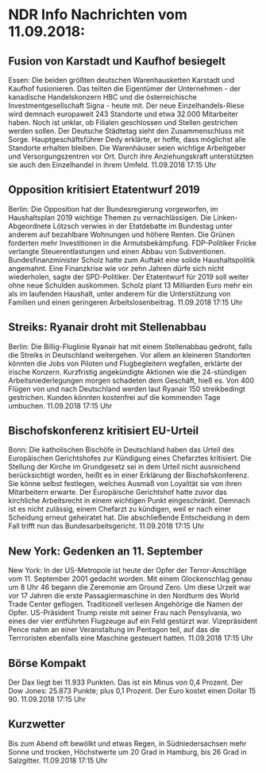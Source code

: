 # NDR Info Nachrichten vom 11.09.2018:


## Fusion von Karstadt und Kaufhof besiegelt
Essen: Die beiden größten deutschen Warenhausketten Karstadt und Kaufhof fusionieren. Das teilten die Eigentümer der Unternehmen - der kanadische Handelskonzern HBC und die österreichische Investmentgesellschaft Signa - heute mit. Der neue Einzelhandels-Riese wird demnach europaweit 243 Standorte und etwa 32.000 Mitarbeiter haben. Noch ist unklar, ob Filialen geschlossen und Stellen gestrichen werden sollen. Der Deutsche Städtetag sieht den Zusammenschluss mit Sorge. Hauptgeschäftsführer Dedy erklärte, er hoffe, dass möglichst alle Standorte erhalten bleiben. Die Warenhäuser seien wichtige Arbeitgeber und Versorgungszentren vor Ort. Durch ihre Anziehungskraft unterstützten sie auch den Einzelhandel in ihrem Umfeld. 11.09.2018 17:15 Uhr 

## Opposition kritisiert Etatentwurf 2019
Berlin: Die Opposition hat der Bundesregierung vorgeworfen, im Haushaltsplan 2019 wichtige Themen zu vernachlässigen. Die Linken-Abgeordnete Lötzsch verwies in der Etatdebatte im Bundestag unter anderem auf bezahlbare Wohnungen und höhere Renten. Die Grünen forderten mehr Investitionen in die Armutsbekämpfung. FDP-Politiker Fricke verlangte Steuerentlastungen und einen Abbau von Subventionen. Bundesfinanzminister Scholz hatte zum Auftakt eine solide Haushaltspolitik angemahnt. Eine Finanzkrise wie vor zehn Jahren dürfe sich nicht wiederholen, sagte der SPD-Politiker. Der Etatentwurf für 2019 soll weiter ohne neue Schulden auskommen. Scholz plant 13 Milliarden Euro mehr ein als im laufenden Haushalt, unter anderem für die Unterstützung von Familien und einen geringeren Arbeitslosenbeitrag. 11.09.2018 17:15 Uhr 

## Streiks: Ryanair droht mit Stellenabbau
Berlin: Die Billig-Fluglinie Ryanair hat mit einem Stellenabbau gedroht, falls die Streiks in Deutschland weitergehen. Vor allem an kleineren Standorten könnten die Jobs von Piloten und Flugbegleitern wegfallen, erklärte der irische Konzern. Kurzfristig angekündigte Aktionen wie die 24-stündigen Arbeitsniederlegungen morgen schadeten dem Geschäft, hieß es. Von 400 Flügen von und nach Deutschland werden laut Ryanair 150 streikbedingt gestrichen. Kunden könnten kostenfrei auf die kommenden Tage umbuchen. 11.09.2018 17:15 Uhr 

## Bischofskonferenz kritisiert EU-Urteil
Bonn: Die katholischen Bischöfe in Deutschland haben das Urteil des Europäischen Gerichtshofes zur Kündigung eines Chefarztes kritisiert. Die Stellung der Kirche im Grundgesetz sei in dem Urteil nicht ausreichend berücksichtigt worden, heißt es in einer Erklärung der Bischofskonferenz. Sie könne selbst festlegen, welches Ausmaß von Loyalität sie von ihren Mitarbeitern erwarte. Der Europäische Gerichtshof hatte zuvor das kirchliche Arbeitsrecht in einem wichtigen Punkt eingeschränkt. Demnach ist es nicht zulässig, einem Chefarzt zu kündigen, weil er nach einer Scheidung erneut geheiratet hat. Die abschließende Entscheidung in dem Fall trifft nun das Bundesarbeitsgericht. 11.09.2018 17:15 Uhr 

## New York: Gedenken an 11. September
New York: In der US-Metropole ist heute der Opfer der Terror-Anschläge vom 11. September 2001 gedacht worden. Mit einem Glockenschlag genau um 8 Uhr 46 begann die Zeremonie am Ground Zero. Um diese Urzeit war vor 17 Jahren die erste Passagiermaschine in den Nordturm des World Trade Center geflogen. Traditionell verlesen Angehörige die Namen der Opfer. US-Präsident Trump reiste mit seiner Frau nach Pensylvania, wo eines der vier entführten Flugzeuge auf ein Feld gestürzt war. Vizepräsident Pence nahm an einer Veranstaltung im Pentagon teil, auf das die Terrroristen ebenfalls eine Maschine gesteuert hatten. 11.09.2018 17:15 Uhr 

## Börse Kompakt
Der Dax liegt bei 11.933 Punkten. Das ist ein Minus von 0,4 Prozent. Der Dow Jones: 25.873 Punkte; plus 0,1 Prozent. Der Euro kostet einen Dollar 15 90. 11.09.2018 17:15 Uhr 

## Kurzwetter
Bis zum Abend oft bewölkt und etwas Regen, in Südniedersachsen mehr Sonne und trocken, Höchstwerte um 20 Grad in Hamburg, bis 26 Grad in Salzgitter. 11.09.2018 17:15 Uhr 
